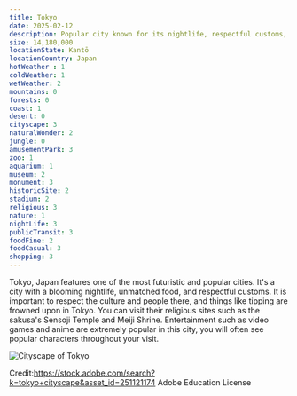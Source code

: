 ```yaml
---
title: Tokyo
date: 2025-02-12
description: Popular city known for its nightlife, respectful customs, and its culture.
size: 14,180,000
locationState: Kantō
locationCountry: Japan
hotWeather : 1
coldWeather: 1
wetWeather: 2
mountains: 0
forests: 0
coast: 1
desert: 0
cityscape: 3
naturalWonder: 2
jungle: 0
amusementPark: 3
zoo: 1
aquarium: 1
museum: 2
monument: 3
historicSite: 2
stadium: 2
religious: 3
nature: 1
nightLife: 3
publicTransit: 3
foodFine: 2
foodCasual: 3 
shopping: 3
---
```


Tokyo, Japan features one of the most futuristic and popular cities. It's a city with a blooming nightlife, unmatched food, and respectful customs. It is important to respect the culture and people there, and things like tipping are frowned upon in Tokyo. You can visit their religious sites such as the sakusa's Sensoji Temple and Meiji Shrine. Entertainment such as video games and anime are extremely popular in this city, you will often see popular characters throughout your visit.

![Cityscape of Tokyo](Tokyo.jpeg "Tokyo, Japan")

Credit:https://stock.adobe.com/search?k=tokyo+cityscape&asset_id=251121174
Adobe Education License
